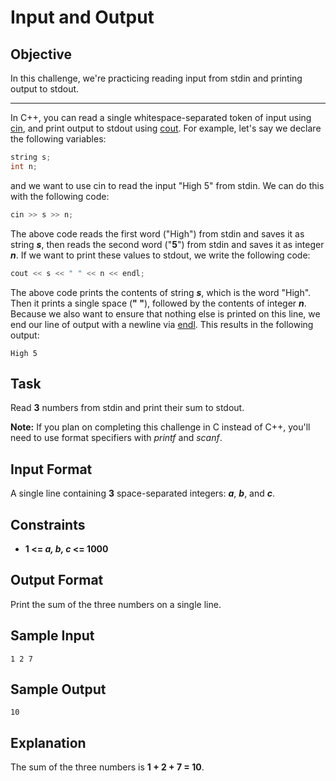 # Input and Output
## Objective 
In this challenge, we're practicing reading input from stdin and printing output to stdout.
****
In C++, you can read a single whitespace-separated token of input using [cin](https://www.hackerrank.com/external_redirect?to=http://www.cplusplus.com/cin), and print output to stdout using [cout](https://www.hackerrank.com/external_redirect?to=http://www.cplusplus.com/printf). For example, let's say we declare the following variables:
```C++
string s;
int n;
```
and we want to use cin to read the input "High 5" from stdin. We can do this with the following code:
```C++
cin >> s >> n;
```
The above code reads the first word ("High") from stdin and saves it as string **_s_**, then reads the second word ("**5**") from stdin and saves it as integer **_n_**. If we want to print these values to stdout, we write the following code:
```C++
cout << s << " " << n << endl;
```
The above code prints the contents of string **_s_**, which is the word "High". Then it prints a single space (**" "**), followed by the contents of integer **_n_**. Because we also want to ensure that nothing else is printed on this line, we end our line of output with a newline via [endl](https://www.hackerrank.com/external_redirect?to=http://www.cplusplus.com/endl). This results in the following output:

`High 5`

## Task 
Read **3** numbers from stdin and print their sum to stdout.

**Note:** If you plan on completing this challenge in C instead of C++, you'll need to use format specifiers with _printf_ and _scanf_.

## Input Format

A single line containing **3** space-separated integers: **_a_**, **_b_**, and **_c_**.

## Constraints
- **1 <= _a, b, c_ <= 1000**
## Output Format

Print the sum of the three numbers on a single line.

## Sample Input
```
1 2 7
```
## Sample Output
```
10
```
## Explanation

The sum of the three numbers is **1 + 2 + 7 = 10**.